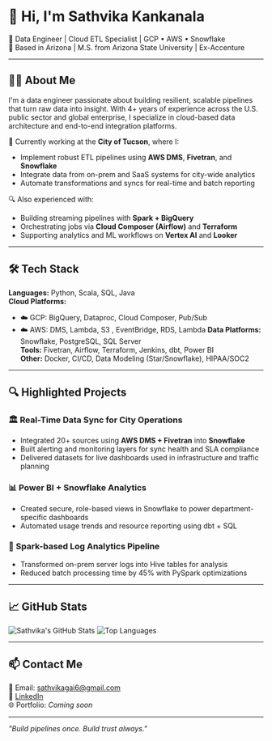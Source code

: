 # 👋 Hi, I'm Sathvika Kankanala

🎯 Data Engineer | Cloud ETL Specialist | GCP • AWS • Snowflake  
📍 Based in Arizona | M.S. from Arizona State University | Ex-Accenture

---

## 🧑‍💻 About Me

I'm a data engineer passionate about building resilient, scalable pipelines that turn raw data into insight. With 4+ years of experience across the U.S. public sector and global enterprise, I specialize in cloud-based data architecture and end-to-end integration platforms.

🔧 Currently working at the **City of Tucson**, where I:
- Implement robust ETL pipelines using **AWS DMS**, **Fivetran**, and **Snowflake**
- Integrate data from on-prem and SaaS systems for city-wide analytics
- Automate transformations and syncs for real-time and batch reporting

🔍 Also experienced with:
- Building streaming pipelines with **Spark + BigQuery**
- Orchestrating jobs via **Cloud Composer (Airflow)** and **Terraform**
- Supporting analytics and ML workflows on **Vertex AI** and **Looker**

---

## 🛠️ Tech Stack

**Languages:** Python, Scala, SQL, Java  
**Cloud Platforms:**  
- ☁️ GCP: BigQuery, Dataproc, Cloud Composer, Pub/Sub  
- ☁️ AWS: DMS, Lambda, S3 , EventBridge, RDS, Lambda
**Data Platforms:** Snowflake, PostgreSQL, SQL Server  
**Tools:** Fivetran, Airflow, Terraform, Jenkins, dbt, Power BI  
**Other:** Docker, CI/CD, Data Modeling (Star/Snowflake), HIPAA/SOC2

---

## 🔍 Highlighted Projects

### 🏛️ Real-Time Data Sync for City Operations
- Integrated 20+ sources using **AWS DMS + Fivetran** into **Snowflake**
- Built alerting and monitoring layers for sync health and SLA compliance
- Delivered datasets for live dashboards used in infrastructure and traffic planning

### 📊 Power BI + Snowflake Analytics
- Created secure, role-based views in Snowflake to power department-specific dashboards
- Automated usage trends and resource reporting using dbt + SQL

### 🔄 Spark-based Log Analytics Pipeline
- Transformed on-prem server logs into Hive tables for analysis
- Reduced batch processing time by 45% with PySpark optimizations

---

## 📈 GitHub Stats

![Sathvika's GitHub Stats](https://github-readme-stats.vercel.app/api?username=SathvikaKankanala6&show_icons=true)
![Top Languages](https://github-readme-stats.vercel.app/api/top-langs/?username=SathvikaKankanala6&layout=compact)

---

## 📫 Contact Me

📧 Email: sathvikagai6@gmail.com  
🔗 [LinkedIn](https://linkedin.com/in/sathvika-kankanala-28384b277)  
🌐 Portfolio: *Coming soon*

---

*"Build pipelines once. Build trust always."*
